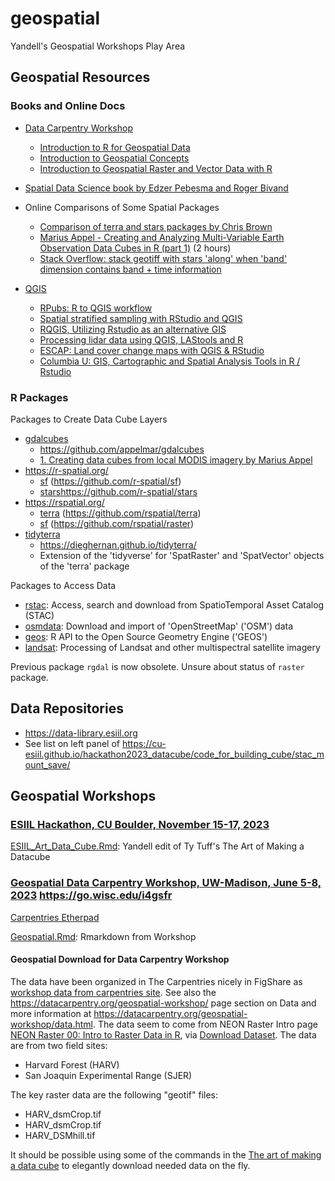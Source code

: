 # geospatial

Yandell's Geospatial Workshops Play Area

## Geospatial Resources

### Books and Online Docs

- [Data Carpentry Workshop](https://datacarpentry.org/geospatial-workshop/)
  + [Introduction to R for Geospatial Data](https://datacarpentry.org/r-intro-geospatial/)
  + [Introduction to Geospatial Concepts](https://datacarpentry.org/organization-geospatial/)
  + [Introduction to Geospatial Raster and Vector Data with R](https://uw-madison-datascience.github.io/r-raster-vector-geospatial/)
- [Spatial Data Science book by Edzer Pebesma and Roger Bivand](https://r-spatial.org/book/)
- Online Comparisons of Some Spatial Packages
  + [Comparison of terra and stars packages by Chris Brown](https://www.seascapemodels.org/rstats/2021/06/01/STARS.html)
  + [Marius Appel - Creating and Analyzing Multi-Variable Earth Observation Data Cubes in R (part 1)](https://www.youtube.com/watch?v=kE-se6zg6HE) (2 hours)
  + [Stack Overflow: stack geotiff with stars 'along' when 'band' dimension contains band + time information](https://stackoverflow.com/questions/75249639/stack-geotiff-with-stars-along-when-band-dimension-contains-band-time-info)

- [QGIS](https://qgis.org/en/site/)
  + [RPubs: R to QGIS workflow](https://rpubs.com/DUE-methods1/r-qgis)
  + [Spatial stratified sampling with RStudio and QGIS](https://bookdown.org/einavg7/sp_technical_guide/spatial-stratified-sampling-with-rstudio-and-qgis.html)
  + [RQGIS, Utilizing Rstudio as an alternative GIS](https://dges.carleton.ca/CUOSGwiki/index.php/RQGIS,_Utilizing_Rstudio_as_an_alternative_GIS)
  + [Processing lidar data using QGIS, LAStools and R](https://rstudio-pubs-static.s3.amazonaws.com/230154_30a0bbf22e2a49ecbfa1b72b2c7a8f96.html)
  + [ESCAP: Land cover change maps with QGIS & RStudio](https://www.unescap.org/resources/producing-land-cover-change-maps-and-statistics-step-step-guide-use-qgis-and-rstudio)
  + [Columbia U: GIS, Cartographic and Spatial Analysis Tools in R / Rstudio](https://guides.library.columbia.edu/geotools/R)


### R Packages

Packages to Create Data Cube Layers

- [gdalcubes](https://cran.r-project.org/package=gdalcubes)
  + <https://github.com/appelmar/gdalcubes>
  + [1. Creating data cubes from local MODIS imagery by Marius Appel](https://cran.r-project.org/web/packages/gdalcubes/vignettes/gc01_MODIS.html)
- <https://r-spatial.org/>
  + [sf](https://cran.r-project.org/package=sf) (<https://github.com/r-spatial/sf>)
  + [stars](https://cran.r-project.org/package=stars)<https://github.com/r-spatial/stars>
- <https://rspatial.org/>
  + [terra](https://cran.r-project.org/package=terra) (<https://github.com/rspatial/terra>)
  + [sf](https://cran.r-project.org/package=sf) (<https://github.com/rspatial/raster>)
- [tidyterra](https://cran.r-project.org/package=tidyterra)
  + <https://dieghernan.github.io/tidyterra/>
  + Extension of the 'tidyverse' for 'SpatRaster' and 'SpatVector' objects of the 'terra' package

Packages to Access Data

- [rstac](https://cran.r-project.org/package=rstac): Access, search and download from SpatioTemporal Asset Catalog (STAC)
- [osmdata](https://cran.r-project.org/package=osmdata): Download and import of 'OpenStreetMap' ('OSM') data
- [geos](https://cran.r-project.org/package=geos): R API to the Open Source Geometry Engine ('GEOS')
- [landsat](https://cran.r-project.org/package=landsat): Processing of Landsat and other multispectral satellite imagery

Previous package `rgdal` is now obsolete. Unsure about status of `raster` package.

## Data Repositories

- <https://data-library.esiil.org>
- See list on left panel of <https://cu-esiil.github.io/hackathon2023_datacube/code_for_building_cube/stac_mount_save/>

## Geospatial Workshops

### [ESIIL Hackathon, CU Boulder, November 15-17, 2023](https://cu-esiil.github.io/hackathon2023_datacube/)

[ESIIL_Art_Data_Cube.Rmd](https://github.com/byandell/geospatial/blob/main/ESIIL_Art_Data_Cube.Rmd): Yandell edit of Ty Tuff's The Art of Making a Datacube

### [Geospatial Data Carpentry Workshop, UW-Madison, June 5-8, 2023](https://uw-madison-datascience.github.io/2023-06-05-uwmadison-dc/) <https://go.wisc.edu/i4gsfr>

[Carpentries Etherpad](https://pad.carpentries.org/2023-06-05-uwmadison-dc)

[Geospatial.Rmd](https://github.com/byandell/geospatial/blob/main/Geospatial.Rmd): Rmarkdown from Workshop

#### Geospatial Download for Data Carpentry Workshop

The data have been organized in The Carpentries nicely in FigShare as
[workshop data from carpentries site](https://ndownloader.figshare.com/files/23135981).
See also the <https://datacarpentry.org/geospatial-workshop/> page section on Data and more information at <https://datacarpentry.org/geospatial-workshop/data.html>.
The data seem to come from NEON Raster Intro page
[NEON Raster 00: Intro to Raster Data in R](https://www.neonscience.org/resources/learning-hub/tutorials/dc-raster-data-r), via [Download Dataset](https://ndownloader.figshare.com/files/3701578).
The data are from two field sites:

- Harvard Forest (HARV)
- San Joaquin Experimental Range (SJER)

The key raster data are the following "geotif" files:

- HARV_dsmCrop.tif
- HARV_dsmCrop.tif
- HARV_DSMhill.tif

It should be possible using some of the commands in the [The art of making a data cube](https://cu-esiil.github.io/hackathon2023_datacube/code_for_building_cube/stac_mount_save/) to elegantly download needed data on the fly.
